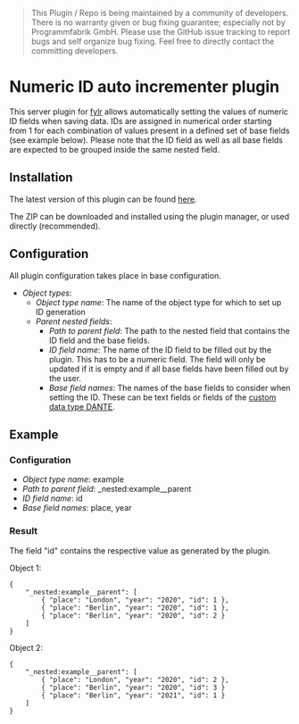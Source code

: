 > This Plugin / Repo is being maintained by a community of developers.
There is no warranty given or bug fixing guarantee; especially not by
Programmfabrik GmbH. Please use the GitHub issue tracking to report bugs
and self organize bug fixing. Feel free to directly contact the committing
developers.

# Numeric ID auto incrementer plugin

This server plugin for [fylr](https://docs.fylr.io) allows automatically setting the values of numeric ID fields when saving data. IDs are assigned in numerical order starting from 1 for each combination of values present in a defined set of base fields (see example below). Please note that the ID field as well as all base fields are expected to be grouped inside the same nested field.

## Installation

The latest version of this plugin can be found [here](https://github.com/programmfabrik/fylr-plugin-numeric-id-auto-incrementer/releases/latest/download/NumericIdAutoIncrementer.zip).

The ZIP can be downloaded and installed using the plugin manager, or used directly (recommended).

## Configuration

All plugin configuration takes place in base configuration.

* *Object types*:
    * *Object type name*: The name of the object type for which to set up ID generation
    * *Parent nested fields*:
        * *Path to parent field*: The path to the nested field that contains the ID field and the base fields.
        * *ID field name*: The name of the ID field to be filled out by the plugin. This has to be a numeric field. The field will only be updated if it is empty and if all base fields have been filled out by the user.
        * *Base field names*: The names of the base fields to consider when setting the ID. These can be text fields or fields of the [custom data type DANTE](https://github.com/programmfabrik/fylr-plugin-custom-data-type-dante).

## Example

### Configuration

* *Object type name*: example
* *Path to parent field*: _nested:example__parent
* *ID field name*: id
* *Base field names*: place, year

### Result

The field "id" contains the respective value as generated by the plugin.

Object 1:

    {
        "_nested:example__parent": [
            { "place": "London", "year": "2020", "id": 1 },
            { "place": "Berlin", "year": "2020", "id": 1 },
            { "place": "Berlin", "year": "2020", "id": 2 }
        ]
    }

Object 2:

    {
        "_nested:example__parent": [
            { "place": "London", "year": "2020", "id": 2 },
            { "place": "Berlin", "year": "2020", "id": 3 }
            { "place": "Berlin", "year": "2021", "id": 1 }
        ]
    }
